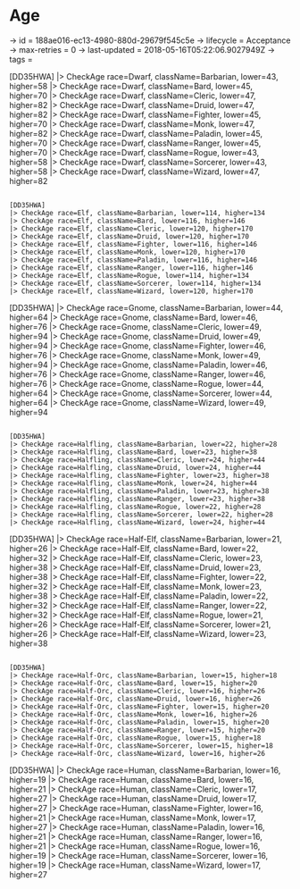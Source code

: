 # Age

-> id = 188ae016-ec13-4980-880d-29679f545c5e
-> lifecycle = Acceptance
-> max-retries = 0
-> last-updated = 2018-05-16T05:22:06.9027949Z
-> tags = 

[DD35HWA]
|> CheckAge race=Dwarf, className=Barbarian, lower=43, higher=58
|> CheckAge race=Dwarf, className=Bard, lower=45, higher=70
|> CheckAge race=Dwarf, className=Cleric, lower=47, higher=82
|> CheckAge race=Dwarf, className=Druid, lower=47, higher=82
|> CheckAge race=Dwarf, className=Fighter, lower=45, higher=70
|> CheckAge race=Dwarf, className=Monk, lower=47, higher=82
|> CheckAge race=Dwarf, className=Paladin, lower=45, higher=70
|> CheckAge race=Dwarf, className=Ranger, lower=45, higher=70
|> CheckAge race=Dwarf, className=Rogue, lower=43, higher=58
|> CheckAge race=Dwarf, className=Sorcerer, lower=43, higher=58
|> CheckAge race=Dwarf, className=Wizard, lower=47, higher=82
~~~

[DD35HWA]
|> CheckAge race=Elf, className=Barbarian, lower=114, higher=134
|> CheckAge race=Elf, className=Bard, lower=116, higher=146
|> CheckAge race=Elf, className=Cleric, lower=120, higher=170
|> CheckAge race=Elf, className=Druid, lower=120, higher=170
|> CheckAge race=Elf, className=Fighter, lower=116, higher=146
|> CheckAge race=Elf, className=Monk, lower=120, higher=170
|> CheckAge race=Elf, className=Paladin, lower=116, higher=146
|> CheckAge race=Elf, className=Ranger, lower=116, higher=146
|> CheckAge race=Elf, className=Rogue, lower=114, higher=134
|> CheckAge race=Elf, className=Sorcerer, lower=114, higher=134
|> CheckAge race=Elf, className=Wizard, lower=120, higher=170
~~~

[DD35HWA]
|> CheckAge race=Gnome, className=Barbarian, lower=44, higher=64
|> CheckAge race=Gnome, className=Bard, lower=46, higher=76
|> CheckAge race=Gnome, className=Cleric, lower=49, higher=94
|> CheckAge race=Gnome, className=Druid, lower=49, higher=94
|> CheckAge race=Gnome, className=Fighter, lower=46, higher=76
|> CheckAge race=Gnome, className=Monk, lower=49, higher=94
|> CheckAge race=Gnome, className=Paladin, lower=46, higher=76
|> CheckAge race=Gnome, className=Ranger, lower=46, higher=76
|> CheckAge race=Gnome, className=Rogue, lower=44, higher=64
|> CheckAge race=Gnome, className=Sorcerer, lower=44, higher=64
|> CheckAge race=Gnome, className=Wizard, lower=49, higher=94
~~~

[DD35HWA]
|> CheckAge race=Halfling, className=Barbarian, lower=22, higher=28
|> CheckAge race=Halfling, className=Bard, lower=23, higher=38
|> CheckAge race=Halfling, className=Cleric, lower=24, higher=44
|> CheckAge race=Halfling, className=Druid, lower=24, higher=44
|> CheckAge race=Halfling, className=Fighter, lower=23, higher=38
|> CheckAge race=Halfling, className=Monk, lower=24, higher=44
|> CheckAge race=Halfling, className=Paladin, lower=23, higher=38
|> CheckAge race=Halfling, className=Ranger, lower=23, higher=38
|> CheckAge race=Halfling, className=Rogue, lower=22, higher=28
|> CheckAge race=Halfling, className=Sorcerer, lower=22, higher=28
|> CheckAge race=Halfling, className=Wizard, lower=24, higher=44
~~~

[DD35HWA]
|> CheckAge race=Half-Elf, className=Barbarian, lower=21, higher=26
|> CheckAge race=Half-Elf, className=Bard, lower=22, higher=32
|> CheckAge race=Half-Elf, className=Cleric, lower=23, higher=38
|> CheckAge race=Half-Elf, className=Druid, lower=23, higher=38
|> CheckAge race=Half-Elf, className=Fighter, lower=22, higher=32
|> CheckAge race=Half-Elf, className=Monk, lower=23, higher=38
|> CheckAge race=Half-Elf, className=Paladin, lower=22, higher=32
|> CheckAge race=Half-Elf, className=Ranger, lower=22, higher=32
|> CheckAge race=Half-Elf, className=Rogue, lower=21, higher=26
|> CheckAge race=Half-Elf, className=Sorcerer, lower=21, higher=26
|> CheckAge race=Half-Elf, className=Wizard, lower=23, higher=38
~~~

[DD35HWA]
|> CheckAge race=Half-Orc, className=Barbarian, lower=15, higher=18
|> CheckAge race=Half-Orc, className=Bard, lower=15, higher=20
|> CheckAge race=Half-Orc, className=Cleric, lower=16, higher=26
|> CheckAge race=Half-Orc, className=Druid, lower=16, higher=26
|> CheckAge race=Half-Orc, className=Fighter, lower=15, higher=20
|> CheckAge race=Half-Orc, className=Monk, lower=16, higher=26
|> CheckAge race=Half-Orc, className=Paladin, lower=15, higher=20
|> CheckAge race=Half-Orc, className=Ranger, lower=15, higher=20
|> CheckAge race=Half-Orc, className=Rogue, lower=15, higher=18
|> CheckAge race=Half-Orc, className=Sorcerer, lower=15, higher=18
|> CheckAge race=Half-Orc, className=Wizard, lower=16, higher=26
~~~

[DD35HWA]
|> CheckAge race=Human, className=Barbarian, lower=16, higher=19
|> CheckAge race=Human, className=Bard, lower=16, higher=21
|> CheckAge race=Human, className=Cleric, lower=17, higher=27
|> CheckAge race=Human, className=Druid, lower=17, higher=27
|> CheckAge race=Human, className=Fighter, lower=16, higher=21
|> CheckAge race=Human, className=Monk, lower=17, higher=27
|> CheckAge race=Human, className=Paladin, lower=16, higher=21
|> CheckAge race=Human, className=Ranger, lower=16, higher=21
|> CheckAge race=Human, className=Rogue, lower=16, higher=19
|> CheckAge race=Human, className=Sorcerer, lower=16, higher=19
|> CheckAge race=Human, className=Wizard, lower=17, higher=27
~~~
